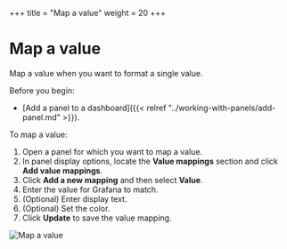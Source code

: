 +++
title = "Map a value"
weight = 20
+++

# Map a value

Map a value when you want to format a single value.

Before you begin:

- [Add a panel to a dashboard]({{< relref "../working-with-panels/add-panel.md" >}}).

To map a value:

1. Open a panel for which you want to map a value.
1. In panel display options, locate the **Value mappings** section and click **Add value mappings**.
1. Click **Add a new mapping** and then select **Value**.
1. Enter the value for Grafana to match.
1. (Optional) Enter display text.
1. (Optional) Set the color.
1. Click **Update** to save the value mapping.

![Map a value](/static/img/docs/value-mappings/map-value-8-0.png)
